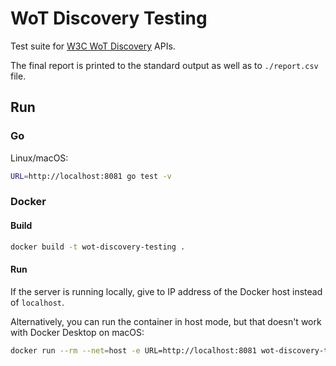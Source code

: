 # WoT Discovery Testing
Test suite for [W3C WoT Discovery](https://www.w3.org/TR/wot-discovery/) APIs.

The final report is printed to the standard output as well as to `./report.csv` file.

## Run

### Go
Linux/macOS: 
```bash
URL=http://localhost:8081 go test -v
```

### Docker
#### Build
```bash
docker build -t wot-discovery-testing .
```

#### Run
If the server is running locally, give to IP address of the Docker host instead of `localhost`. 

Alternatively, you can run the container in host mode, but that doesn't work with Docker Desktop on macOS:
```bash
docker run --rm --net=host -e URL=http://localhost:8081 wot-discovery-testing
```
